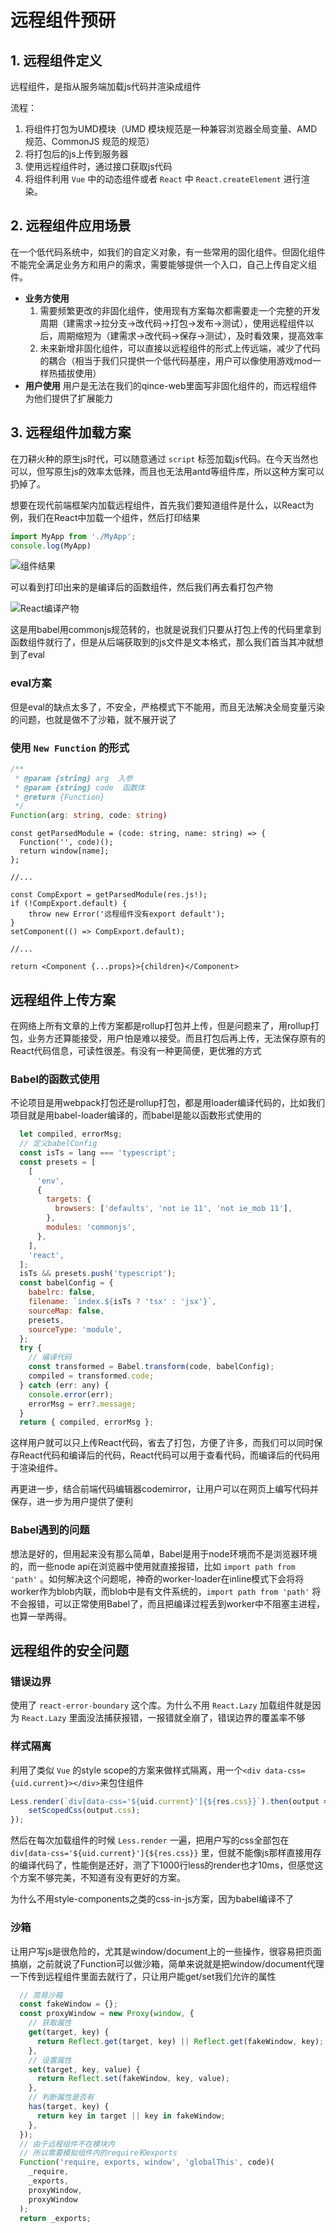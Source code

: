# 远程组件预研

## 1. 远程组件定义

远程组件，是指从服务端加载js代码并渲染成组件

流程：

1. 将组件打包为UMD模块（UMD 模块规范是一种兼容浏览器全局变量、AMD 规范、CommonJS 规范的规范）
2. 将打包后的js上传到服务器
3. 使用远程组件时，通过接口获取js代码
4. 将组件利用 `Vue` 中的动态组件或者 `React` 中 `React.createElement` 进行渲染。

## 2. 远程组件应用场景

在一个低代码系统中，如我们的自定义对象，有一些常用的固化组件。但固化组件不能完全满足业务方和用户的需求，需要能够提供一个入口，自己上传自定义组件。

* **业务方使用**
  1. 需要频繁更改的非固化组件，使用现有方案每次都需要走一个完整的开发周期（建需求->拉分支->改代码->打包->发布->测试），使用远程组件以后，周期缩短为（建需求->改代码->保存->测试），及时看效果，提高效率
  2. 未来新增非固化组件，可以直接以远程组件的形式上传远端，减少了代码的耦合（相当于我们只提供一个低代码基座，用户可以像使用游戏mod一样热插拔使用）
* **用户使用**
用户是无法在我们的qince-web里面写非固化组件的，而远程组件为他们提供了扩展能力

## 3. 远程组件加载方案

在刀耕火种的原生js时代，可以随意通过 `script` 标签加载js代码。在今天当然也可以，但写原生js的效率太低辣，而且也无法用antd等组件库，所以这种方案可以扔掉了。

想要在现代前端框架内加载远程组件，首先我们要知道组件是什么，以React为例，我们在React中加载一个组件，然后打印结果

```javascript
import MyApp from './MyApp';
console.log(MyApp)
```

![组件结果](./组件结果.png)

可以看到打印出来的是编译后的函数组件，然后我们再去看打包产物

![React编译产物](./React编译产物.png)

这是用babel用commonjs规范转的，也就是说我们只要从打包上传的代码里拿到函数组件就行了，但是从后端获取到的js文件是文本格式，那么我们首当其冲就想到了eval

### eval方案

但是eval的缺点太多了，不安全，严格模式下不能用，而且无法解决全局变量污染的问题，也就是做不了沙箱，就不展开说了

### 使用 `New Function` 的形式

```typescript
/**
 * @param {string} arg  入参
 * @param {string} code  函数体
 * @return {Function}
 */
Function(arg: string, code: string)
```

```tsx
const getParsedModule = (code: string, name: string) => {
  Function('', code)();
  return window[name];
};

//...

const CompExport = getParsedModule(res.js!);
if (!CompExport.default) {
    throw new Error('远程组件没有export default');
}
setComponent(() => CompExport.default);

//...

return <Component {...props}>{children}</Component>
```

## 远程组件上传方案

在网络上所有文章的上传方案都是rollup打包并上传，但是问题来了，用rollup打包，业务方还算能接受，用户怕是难以接受。而且打包后再上传，无法保存原有的React代码信息，可读性很差。有没有一种更简便，更优雅的方式

### Babel的函数式使用

不论项目是用webpack打包还是rollup打包，都是用loader编译代码的，比如我们项目就是用babel-loader编译的，而babel是能以函数形式使用的

```javascript
  let compiled, errorMsg;
  // 定义babelConfig
  const isTs = lang === 'typescript';
  const presets = [
    [
      'env',
      {
        targets: {
          browsers: ['defaults', 'not ie 11', 'not ie_mob 11'],
        },
        modules: 'commonjs',
      },
    ],
    'react',
  ];
  isTs && presets.push('typescript');
  const babelConfig = {
    babelrc: false,
    filename: `index.${isTs ? 'tsx' : 'jsx'}`,
    sourceMap: false,
    presets,
    sourceType: 'module',
  };
  try {
    // 编译代码
    const transformed = Babel.transform(code, babelConfig);
    compiled = transformed.code;
  } catch (err: any) {
    console.error(err);
    errorMsg = err?.message;
  }
  return { compiled, errorMsg };
```

这样用户就可以只上传React代码，省去了打包，方便了许多，而我们可以同时保存React代码和编译后的代码，React代码可以用于查看代码，而编译后的代码用于渲染组件。

再更进一步，结合前端代码编辑器codemirror，让用户可以在网页上编写代码并保存，进一步为用户提供了便利

### Babel遇到的问题

想法是好的，但用起来没有那么简单，Babel是用于node环境而不是浏览器环境的，而一些node api在浏览器中使用就直接报错，比如 `import path from 'path'` 。如何解决这个问题呢，神奇的worker-loader在inline模式下会将将worker作为blob内联，而blob中是有文件系统的，`import path from 'path'` 将不会报错，可以正常使用Babel了，而且把编译过程丢到worker中不阻塞主进程，也算一举两得。

## 远程组件的安全问题

### 错误边界

使用了 `react-error-boundary` 这个库。为什么不用 `React.Lazy` 加载组件就是因为 `React.Lazy` 里面没法捕获报错，一报错就全崩了，错误边界的覆盖率不够

### 样式隔离

利用了类似 `Vue` 的style scope的方案来做样式隔离，用一个`<div data-css={uid.current}></div>`来包住组件

```typescript
Less.render(`div[data-css='${uid.current}']{${res.css}}`).then(output => {
    setScopedCss(output.css);
});
```

然后在每次加载组件的时候 `Less.render` 一遍，把用户写的css全部包在 `div[data-css='${uid.current}']{${res.css}}` 里，但就不能像js那样直接用存的编译代码了，性能倒是还好，测了下1000行less的render也才10ms，但感觉这个方案不够完美，不知道有没有更好的方案。

为什么不用style-components之类的css-in-js方案，因为babel编译不了

### 沙箱

让用户写js是很危险的，尤其是window/document上的一些操作，很容易把页面搞崩，之前就说了Function可以做沙箱，简单来说就是把window/document代理一下传到远程组件里面去就行了，只让用户能get/set我们允许的属性

```javascript
  // 简易沙箱
  const fakeWindow = {};
  const proxyWindow = new Proxy(window, {
    // 获取属性
    get(target, key) {
      return Reflect.get(target, key) || Reflect.get(fakeWindow, key);
    },
    // 设置属性
    set(target, key, value) {
      return Reflect.set(fakeWindow, key, value);
    },
    // 判断属性是否有
    has(target, key) {
      return key in target || key in fakeWindow;
    },
  });
  // 由于远程组件不在模块内
  // 所以需要模拟组件内的require和exports
  Function('require, exports, window', 'globalThis', code)(
    _require,
    _exports,
    proxyWindow,
    proxyWindow
  );
  return _exports;
```
